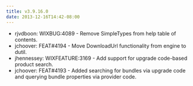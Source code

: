 ```yaml
---
title: v3.9.16.0
date: 2013-12-16T14:42-08:00
---
```

* rjvdboon: WIXBUG:4089 - Remove SimpleTypes from help table of contents.
* jchoover: FEAT#4194 - Move DownloadUrl functionality from engine to dutil.
* jhennessey: WIXFEATURE:3169 - Add support for upgrade code-based product search.
* jchoover: FEAT#4193 - Added searching for bundles via upgrade code and querying bundle properties via provider code.